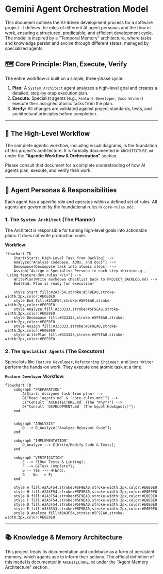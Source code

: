 # Gemini Agent Orchestration Model

This document outlines the AI-driven development process for a software project. It defines the roles of different AI agent personas and the flow of work, ensuring a structured, predictable, and efficient development cycle. The model is inspired by a "Temporal Memory" architecture, where tasks and knowledge persist and evolve through different states, managed by specialized agents.

## 🗺️ Core Principle: Plan, Execute, Verify

The entire workflow is built on a simple, three-phase cycle:

1.  **Plan:** A `System Architect` agent analyzes a high-level goal and creates a detailed, step-by-step execution plan.
2.  **Execute:** Specialist agents (e.g., `Feature Developer`, `Docs Writer`) execute their assigned atomic tasks from the plan.
3.  **Verify:** All changes are validated against project standards, tests, and architectural principles before completion.

---

## 🌊 The High-Level Workflow

The complete agentic workflow, including visual diagrams, is the foundation of this project's architecture. It is formally documented in `ARCHITECTURE.md` under the **"Agentic Workflow & Orchestration"** section.

Please consult that document for a complete understanding of how AI agents plan, execute, and verify their work.

---

## 🧠 Agent Personas & Responsibilities

Each agent has a specific role and operates within a defined set of rules. All agents are governed by the foundational rules in `core-rules.mdc`.

### 1. The `System Architect` (The Planner)

The Architect is responsible for turning high-level goals into actionable plans. It does not write production code.

**Workflow:**

```mermaid
flowchart TD
    Start(Start: High-Level Task from Backlog) -->
    Analyze["Analyze codebase, ADRs, and docs"] -->
    Decompose(Decompose task into atomic steps) -->
    Assign["Assign a Specialist Persona to each step <br><i>e.g., `using feature-dev.rules`</i>"] -->
    WritePlan(Write markdown checklist back to PROJECT_BACKLOG.md) -->
    End(End: Plan is ready for execution)

    style Start fill:#2A3F54,stroke:#5F9EA0,stroke-width:2px,color:#E0E0E0
    style End fill:#2A3F54,stroke:#5F9EA0,stroke-width:2px,color:#E0E0E0
    style Analyze fill:#333333,stroke:#5F9EA0,stroke-width:2px,color:#E0E0E0
    style Decompose fill:#333333,stroke:#5F9EA0,stroke-width:2px,color:#E0E0E0
    style Assign fill:#333333,stroke:#5F9EA0,stroke-width:2px,color:#E0E0E0
    style WritePlan fill:#333333,stroke:#5F9EA0,stroke-width:2px,color:#E0E0E0
```

### 2. The `Specialist Agents` (The Executors)

Specialists like `Feature Developer`, `Refactoring Engineer`, and `Docs Writer` perform the hands-on work. They execute one atomic task at a time.

**`Feature Developer` Workflow:**

```mermaid
flowchart TD
    subgraph "PREPARATION"
        A(Start: Assigned task from plan) -->
        B{"Read `agents.md` & `core-rules.mdc`"} -->
        C{"Consult `ARCHITECTURE.md` (The "Why")"} -->
        D{"Consult `DEVELOPMENT.md` (The &quot;How&quot;)"};
    end


    subgraph "ANALYSIS"
        D --> D_Analyze["Analyze Relevant Code"];
    end

    subgraph "IMPLEMENTATION"
        D_Analyze --> E[Write/Modify Code & Tests];
    end

    subgraph "VERIFICATION"
        E --> F[Run Tests & Linting];
        F --> G{Task Complete?};
        G -- Yes --> H(End);
        G -- No --> E;
    end
    
    style A fill:#2A3F54,stroke:#5F9EA0,stroke-width:2px,color:#E0E0E0
    style H fill:#2A3F54,stroke:#5F9EA0,stroke-width:2px,color:#E0E0E0
    style B fill:#2A3F54,stroke:#5F9EA0,stroke-width:2px,color:#E0E0E0
    style C fill:#2A3F54,stroke:#5F9EA0,stroke-width:2px,color:#E0E0E0
    style D fill:#2A3F54,stroke:#5F9EA0,stroke-width:2px,color:#E0E0E0
    style E fill:#333333,stroke:#5F9EA0,stroke-width:2px,color:#E0E0E0
    style D_Analyze fill:#2A3F54,stroke:#5F9EA0,stroke-width:2px,color:#E0E0E0
```

---
## 📚 Knowledge & Memory Architecture

This project treats its documentation and codebase as a form of persistent memory, which agents use to inform their actions. The official definition of this model is documented in `ARCHITECTURE.md` under the "Agent Memory Architecture" section.

